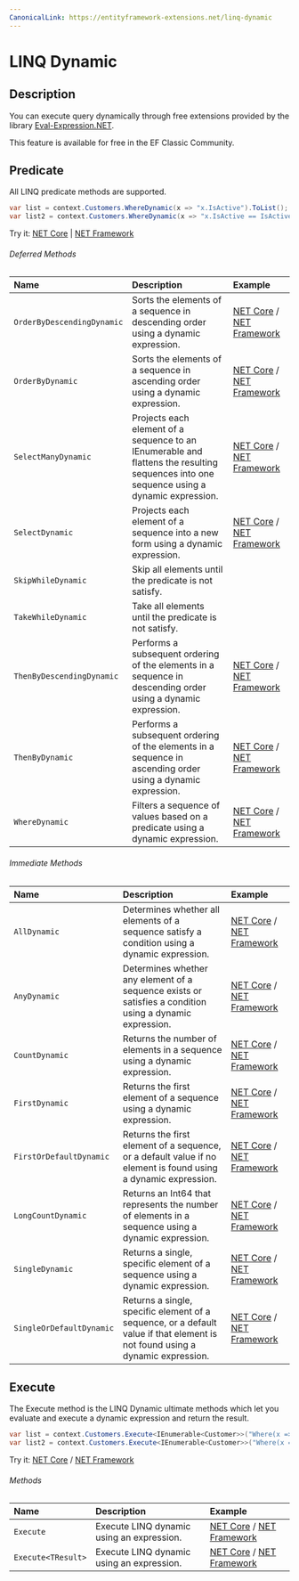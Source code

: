 ```yaml
---
CanonicalLink: https://entityframework-extensions.net/linq-dynamic
---
```


# LINQ Dynamic

## Description
You can execute query dynamically through free extensions provided by the library [Eval-Expression.NET](http://eval-expression.net/).

This feature is available for free in the EF Classic Community.

## Predicate

All LINQ predicate methods are supported.

```csharp
var list = context.Customers.WhereDynamic(x => "x.IsActive").ToList();
var list2 = context.Customers.WhereDynamic(x => "x.IsActive == IsActive", new { IsActive = false }).ToList();
```
Try it: [NET Core](https://dotnetfiddle.net/Exa0zS) | [NET Framework](https://dotnetfiddle.net/GTttpq)

###### Deferred Methods
| Name | Description | Example |
| :--- | :---------- | :------ |
| `OrderByDescendingDynamic` | Sorts the elements of a sequence in descending order using a dynamic expression. | [NET Core](https://dotnetfiddle.net/zt3MEa) / [NET Framework](https://dotnetfiddle.net/doNrVQ) |
| `OrderByDynamic` | Sorts the elements of a sequence in ascending order using a dynamic expression. | [NET Core](https://dotnetfiddle.net/9GvILu) / [NET Framework](https://dotnetfiddle.net/rzKycR) |
| `SelectManyDynamic` | Projects each element of a sequence to an IEnumerable<T> and flattens the resulting sequences into one sequence using a dynamic expression. | [NET Core](https://dotnetfiddle.net/toMh6j) / [NET Framework](https://dotnetfiddle.net/KLF5e7) |
| `SelectDynamic` | Projects each element of a sequence into a new form using a dynamic expression. | [NET Core](https://dotnetfiddle.net/X9uPDb) / [NET Framework](https://dotnetfiddle.net/YE83om) |
| `SkipWhileDynamic` | Skip all elements until the predicate is not satisfy. | |
| `TakeWhileDynamic` | Take all elements until the predicate is not satisfy. | |
| `ThenByDescendingDynamic` | Performs a subsequent ordering of the elements in a sequence in descending order using a dynamic expression. | [NET Core](https://dotnetfiddle.net/Kd2WQY) / [NET Framework](https://dotnetfiddle.net/8FxroD) |
| `ThenByDynamic` | Performs a subsequent ordering of the elements in a sequence in ascending order using a dynamic expression. | [NET Core](https://dotnetfiddle.net/9pyiEV) / [NET Framework](https://dotnetfiddle.net/pVCcRf) |
| `WhereDynamic` | Filters a sequence of values based on a predicate using a dynamic expression. | [NET Core](https://dotnetfiddle.net/z8t5wV) / [NET Framework](https://dotnetfiddle.net/QhVfRW) |

###### Immediate Methods
| Name | Description | Example |
| :--- | :---------- | :------ |
| `AllDynamic` | Determines whether all elements of a sequence satisfy a condition using a dynamic expression. | [NET Core](https://dotnetfiddle.net/XrG83V)  / [NET Framework](https://dotnetfiddle.net/YCT73M) |
| `AnyDynamic` | Determines whether any element of a sequence exists or satisfies a condition using a dynamic expression. | [NET Core](https://dotnetfiddle.net/Gh9OSM) / [NET Framework](https://dotnetfiddle.net/vEbwLr) |
| `CountDynamic` | Returns the number of elements in a sequence using a dynamic expression. | [NET Core](https://dotnetfiddle.net/ox7EFW) / [NET Framework](https://dotnetfiddle.net/v8rqKV) |
| `FirstDynamic` | Returns the first element of a sequence using a dynamic expression. | [NET Core](https://dotnetfiddle.net/gW1CqX) / [NET Framework](https://dotnetfiddle.net/CfxUKL) |
| `FirstOrDefaultDynamic` | Returns the first element of a sequence, or a default value if no element is found using a dynamic expression. | [NET Core](https://dotnetfiddle.net/3ZlZuq) / [NET Framework](https://dotnetfiddle.net/UX3Ymb) |
| `LongCountDynamic` | Returns an Int64 that represents the number of elements in a sequence using a dynamic expression. | [NET Core](https://dotnetfiddle.net/fc6TLH) / [NET Framework](https://dotnetfiddle.net/4xrM1d) |
| `SingleDynamic` | Returns a single, specific element of a sequence using a dynamic expression. | [NET Core](https://dotnetfiddle.net/SHPNY8)  / [NET Framework](https://dotnetfiddle.net/onW4hW) |
| `SingleOrDefaultDynamic` | Returns a single, specific element of a sequence, or a default value if that element is not found using a dynamic expression. | [NET Core](https://dotnetfiddle.net/S07cJB) / [NET Framework](https://dotnetfiddle.net/nU97uw) |

## Execute

The Execute method is the LINQ Dynamic ultimate methods which let you evaluate and execute a dynamic expression and return the result.

```csharp
var list = context.Customers.Execute<IEnumerable<Customer>>("Where(x => x.IsActive == true)").ToList();
var list2 = context.Customers.Execute<IEnumerable<Customer>>("Where(x => x.IsActive == IsActive)", new { IsActive = false }).ToList();
```
Try it: [NET Core](https://dotnetfiddle.net/u2HVih) / [NET Framework](https://dotnetfiddle.net/7S3JS0)

###### Methods
| Name | Description | Example |
| :--- | :---------- | :------ |
| `Execute` | Execute LINQ dynamic using an expression. | [NET Core](https://dotnetfiddle.net/FU2FsS) / [NET Framework](https://dotnetfiddle.net/z1jIkv) |
| `Execute<TResult>` | Execute LINQ dynamic using an expression. | [NET Core](https://dotnetfiddle.net/YgaB4Y) / [NET Framework](https://dotnetfiddle.net/jgOyFi) |
